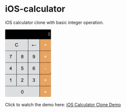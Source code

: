 # iOS-calculator
iOS calculator clone with basic integer operation.

<img src="demo/calculator-demo.png" width="30%" height="50%">

Click to watch the demo here:
[iOS Calculator Clone Demo](https://recordit.co/yHw0Rgnsof)
